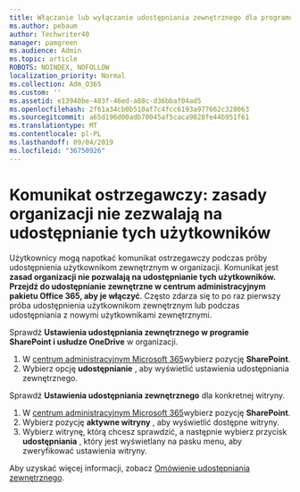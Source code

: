 ```yaml
---
title: Włączanie lub wyłączanie udostępniania zewnętrznego dla programu SharePoint
ms.author: pebaum
author: Techwriter40
manager: pamgreen
ms.audience: Admin
ms.topic: article
ROBOTS: NOINDEX, NOFOLLOW
localization_priority: Normal
ms.collection: Adm_O365
ms.custom: ''
ms.assetid: e13940be-483f-46ed-a88c-d36bbaf04ad5
ms.openlocfilehash: 2f61a34cb0b510af7c4fcc6193a977662c328063
ms.sourcegitcommit: a65d196d00adb70045af5caca9828fe44b951f61
ms.translationtype: MT
ms.contentlocale: pl-PL
ms.lasthandoff: 09/04/2019
ms.locfileid: "36750926"
---
```

# <a name="warning-message-your-organizations-policies-dont-allow-you-to-share-with-these-users"></a>Komunikat ostrzegawczy: zasady organizacji nie zezwalają na udostępnianie tych użytkowników

Użytkownicy mogą napotkać komunikat ostrzegawczy podczas próby udostępnienia użytkownikom zewnętrznym w organizacji. Komunikat jest **zasad organizacji nie pozwalają na udostępnianie tych użytkowników. Przejdź do udostępnianie zewnętrzne w centrum administracyjnym pakietu Office 365, aby je włączyć**. Często zdarza się to po raz pierwszy próba udostępnienia użytkownikom zewnętrznym lub podczas udostępniania z nowymi użytkownikami zewnętrznymi.

Sprawdź **Ustawienia udostępniania zewnętrznego w programie SharePoint i usłudze OneDrive** w organizacji.

1. W [centrum administracyjnym Microsoft 365](https://admin.microsoft.com/AdminPortal/Home#/homepage">https://admin.microsoft.com/)wybierz pozycję **SharePoint**.
3. Wybierz opcję **udostępnianie** , aby wyświetlić ustawienia udostępniania zewnętrznego.

Sprawdź **Ustawienia udostępniania zewnętrznego** dla konkretnej witryny.

1. W [centrum administracyjnym Microsoft 365](https://admin.microsoft.com/AdminPortal/Home#/homepage">https://admin.microsoft.com/)wybierz pozycję **SharePoint**.
2. Wybierz pozycję **aktywne witryny** , aby wyświetlić dostępne witryny.
3. Wybierz witrynę, którą chcesz sprawdzić, a następnie wybierz przycisk **udostępniania** , który jest wyświetlany na pasku menu, aby zweryfikować ustawienia witryny.

Aby uzyskać więcej informacji, zobacz [Omówienie udostępniania zewnętrznego](https://docs.microsoft.com/sharepoint/external-sharing-overview).